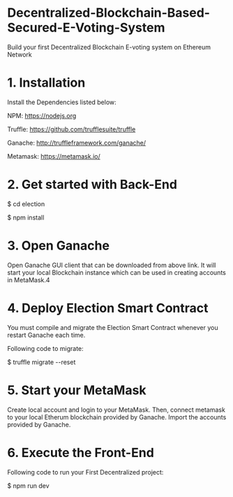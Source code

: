 # Decentralized-Blockchain-Based-Secured-E-Voting-System
Build your first Decentralized Blockchain E-voting system on Ethereum Network

# 1. Installation
Install the Dependencies listed below:


NPM: https://nodejs.org

Truffle: https://github.com/trufflesuite/truffle

Ganache: http://truffleframework.com/ganache/

Metamask: https://metamask.io/


# 2. Get started with Back-End

$ cd election

$ npm install


# 3. Open Ganache
Open Ganache GUI client that can be downloaded from above link. It will start your local Blockchain instance which can be used in creating accounts in MetaMask.4


# 4. Deploy Election Smart Contract
You must compile and migrate the Election Smart Contract whenever you restart Ganache each time.

Following code to migrate:

$ truffle migrate --reset


# 5. Start your MetaMask 
Create local account and login to your MetaMask. Then, connect metamask to your local Etherum blockchain provided by Ganache.
Import the accounts provided by Ganache.


# 6. Execute the Front-End
Following code to run your First Decentralized project:

$ npm run dev
